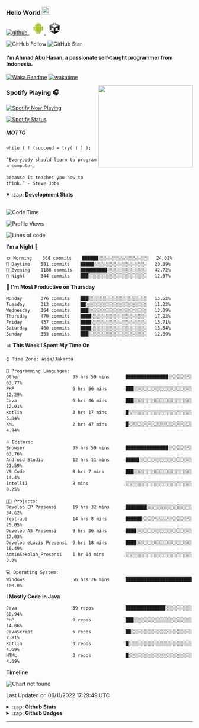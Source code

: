 ### Hello World <img src="https://github.com/eby8zevin/eby8zevin/blob/main/assets/Hi.gif"  width="23" height="23">

<p align="left">
  <a href="https://github.com/eby8zevin" target="_blank">
    <img src="https://github.com/eby8zevin/eby8zevin/blob/main/assets/GitHub.png" alt="github" width="33" height="33"/>
  </a>
  &nbsp;
  <a href="https://github.com/eby8zevin/QRBarcode" target="_blank">
    <img src="https://raw.githubusercontent.com/devicons/devicon/master/icons/android/android-plain.svg" alt="android" width="33" height="33"/>
  </a>
  &nbsp;
  <a href="https://github.com/eby8zevin/unity-ARMarker" target="_blank">
    <img src="https://raw.githubusercontent.com/devicons/devicon/master/icons/unity/unity-original.svg" alt="unity" width="33" height="33"/>
  </a>
</p>

![GitHub Follow](https://img.shields.io/github/followers/eby8zevin.svg?style=social&label=Follow)
![GitHub Star](https://img.shields.io/github/stars/eby8zevin?affiliations=OWNER%2CCOLLABORATOR&style=social&label=Star)

#### I'm Ahmad Abu Hasan, a passionate self-taught programmer from Indonesia.

[![Waka Readme](https://github.com/eby8zevin/eby8zevin/actions/workflows/anmol098.yml/badge.svg)](https://github.com/eby8zevin/eby8zevin/actions/workflows/anmol098.yml)
[![wakatime](https://wakatime.com/badge/user/bbcd646f-1daf-4865-a20e-46d4c803e6f8.svg)](https://wakatime.com/@bbcd646f-1daf-4865-a20e-46d4c803e6f8)

<img src="https://github.com/eby8zevin/eby8zevin/blob/main/assets/Octocat.png" width="255" height="222" align='right'>

### Spotify Playing 🎧

[<img src="https://spotify-now-playing-ahmadabuhasan.vercel.app/api/spotify-playing" alt="Spotify Now Playing" width="350" />](https://open.spotify.com/user/gr3y7pr12w9ol2dy2ccdb10e7)

[<img src="https://readme-spotify-status-ahmadabuhasan.vercel.app/api/run-spotify-status" alt="Spotify Status" width="350" />](https://open.spotify.com/user/gr3y7pr12w9ol2dy2ccdb10e7)

##### MOTTO

```
while ( ! (succeed = try( ) ) );

“Everybody should learn to program a computer,

because it teaches you how to think.” - Steve Jobs
```

<details open>
  <summary> :zap: <b>Development Stats</b> </summary>
<br/>

<!--START_SECTION:waka-->
![Code Time](http://img.shields.io/badge/Code%20Time-1%2C873%20hrs%2027%20mins-blue)

![Profile Views](http://img.shields.io/badge/Profile%20Views-5-blue)

![Lines of code](https://img.shields.io/badge/From%20Hello%20World%20I%27ve%20Written-236%20Thousand%20lines%20of%20code-blue)

**I'm a Night 🦉** 

```text
🌞 Morning    668 commits    ██████░░░░░░░░░░░░░░░░░░░   24.02% 
🌆 Daytime    581 commits    █████░░░░░░░░░░░░░░░░░░░░   20.89% 
🌃 Evening    1188 commits   ██████████░░░░░░░░░░░░░░░   42.72% 
🌙 Night      344 commits    ███░░░░░░░░░░░░░░░░░░░░░░   12.37%

```
📅 **I'm Most Productive on Thursday** 

```text
Monday       376 commits    ███░░░░░░░░░░░░░░░░░░░░░░   13.52% 
Tuesday      312 commits    ██░░░░░░░░░░░░░░░░░░░░░░░   11.22% 
Wednesday    364 commits    ███░░░░░░░░░░░░░░░░░░░░░░   13.09% 
Thursday     479 commits    ████░░░░░░░░░░░░░░░░░░░░░   17.22% 
Friday       437 commits    ████░░░░░░░░░░░░░░░░░░░░░   15.71% 
Saturday     460 commits    ████░░░░░░░░░░░░░░░░░░░░░   16.54% 
Sunday       353 commits    ███░░░░░░░░░░░░░░░░░░░░░░   12.69%

```


📊 **This Week I Spent My Time On** 

```text
⌚︎ Time Zone: Asia/Jakarta

💬 Programming Languages: 
Other                    35 hrs 59 mins      ████████████████░░░░░░░░░   63.77% 
PHP                      6 hrs 56 mins       ███░░░░░░░░░░░░░░░░░░░░░░   12.29% 
Java                     6 hrs 46 mins       ███░░░░░░░░░░░░░░░░░░░░░░   12.01% 
Kotlin                   3 hrs 17 mins       █░░░░░░░░░░░░░░░░░░░░░░░░   5.84% 
XML                      2 hrs 47 mins       █░░░░░░░░░░░░░░░░░░░░░░░░   4.94%

🔥 Editors: 
Browser                  35 hrs 59 mins      ████████████████░░░░░░░░░   63.76% 
Android Studio           12 hrs 11 mins      █████░░░░░░░░░░░░░░░░░░░░   21.59% 
VS Code                  8 hrs 7 mins        ███░░░░░░░░░░░░░░░░░░░░░░   14.4% 
IntelliJ                 8 mins              ░░░░░░░░░░░░░░░░░░░░░░░░░   0.25%

🐱‍💻 Projects: 
Develop EP Presensi      19 hrs 32 mins      ████████░░░░░░░░░░░░░░░░░   34.62% 
rest-api                 14 hrs 8 mins       ██████░░░░░░░░░░░░░░░░░░░   25.05% 
Develop AS Presensi      9 hrs 36 mins       ████░░░░░░░░░░░░░░░░░░░░░   17.03% 
Develop eLazis Presensi  9 hrs 18 mins       ████░░░░░░░░░░░░░░░░░░░░░   16.49% 
AdminSekolah_Presensi    1 hr 14 mins        ░░░░░░░░░░░░░░░░░░░░░░░░░   2.2%

💻 Operating System: 
Windows                  56 hrs 26 mins      █████████████████████████   100.0%

```

**I Mostly Code in Java** 

```text
Java                     39 repos            ███████████████░░░░░░░░░░   60.94% 
PHP                      9 repos             ███░░░░░░░░░░░░░░░░░░░░░░   14.06% 
JavaScript               5 repos             ██░░░░░░░░░░░░░░░░░░░░░░░   7.81% 
Kotlin                   3 repos             █░░░░░░░░░░░░░░░░░░░░░░░░   4.69% 
HTML                     3 repos             █░░░░░░░░░░░░░░░░░░░░░░░░   4.69%

```


**Timeline**

![Chart not found](https://raw.githubusercontent.com/eby8zevin/eby8zevin/main/charts/bar_graph.png) 


 Last Updated on 06/11/2022 17:29:49 UTC
<!--END_SECTION:waka-->

</details>

<details>
  <summary> :zap: <b>Github Stats</b> </summary>
<p align="center">:heart:</p>
<p align="center"><a href="https://github.com/eby8zevin">
  <img src="https://github-readme-stats.vercel.app/api?username=eby8zevin&show_icons=true&theme=dark&line_height=20">
  <img src="https://github-readme-stats.vercel.app/api/top-langs/?username=eby8zevin&layout=compact&theme=dark">
</a></p>
<p align="center">
  <a href="https://github.com/eby8zevin">
    <img src="https://github-readme-streak-stats.herokuapp.com/?user=eby8zevin&theme=dark"/>
  </a>
</p>
</details>

<details>
  <summary> :zap: <b>Github Badges</b> </summary>
  <br>
  <a href='https://archiveprogram.github.com/'><img src='https://raw.githubusercontent.com/acervenky/animated-github-badges/master/assets/acbadge.gif' width='40' height='40'></a> 
  <a href='https://docs.github.com/en/developers'><img src='https://raw.githubusercontent.com/acervenky/animated-github-badges/master/assets/devbadge.gif' width='40' height='40'></a> 
  <a href='https://github.com/pricing'><img src='https://raw.githubusercontent.com/acervenky/animated-github-badges/master/assets/pro.gif' width='40' height='40'></a> 
  <a href='https://stars.github.com/'><img src='https://raw.githubusercontent.com/acervenky/animated-github-badges/master/assets/starbadge.gif' width='35' height='35'></a> 
  <a href='https://docs.github.com/en/github/supporting-the-open-source-community-with-github-sponsors'><img src='https://raw.githubusercontent.com/acervenky/animated-github-badges/master/assets/sponsorbadge.gif' width='35' height='35'></a>
</details>

---

